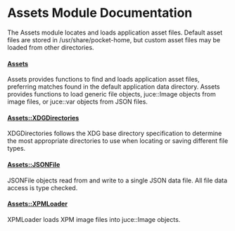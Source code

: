 # Assets Module Documentation
The Assets module locates and loads application asset files. Default asset files are stored in /usr/share/pocket-home, but custom asset files may be loaded from other directories. 

#### [Assets](../../Source/Files/Assets/Assets.h)
Assets provides functions to find and loads application asset files, preferring matches found in the default application data directory. Assets provides functions to load generic file objects, juce::Image objects from image files, or juce::var objects from JSON files.

#### [Assets::XDGDirectories](../../Source/Files/Assets/Assets_XDGDirectories.h)
XDGDirectories follows the XDG base directory specification to determine the most appropriate directories to use when locating or saving different file types.

#### [Assets::JSONFile](../../Source/Files/Assets/Assets_JSONFile.h)
JSONFile objects read from and write to a single JSON data file. All file data access is type checked.

#### [Assets::XPMLoader](../../Source/Files/Assets/Assets_XPMLoader.h)
XPMLoader loads XPM image files into juce::Image objects.




